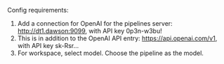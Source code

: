 Config requirements:

1. Add a connection for OpenAI for the pipelines server: http://dt1.dawson:9099, with API key 0p3n-w3bu!
2. This is in addition to the OpenAI API entry: https://api.openai.com/v1, with API key sk-Rsr...
3. For workspace, select model. Choose the pipeline as the model.


